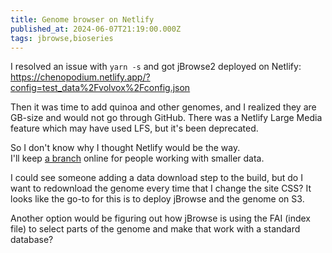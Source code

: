 ```yaml
---
title: Genome browser on Netlify
published_at: 2024-06-07T21:19:00.000Z
tags: jbrowse,bioseries
---
```


I resolved an issue with `yarn -s` and got jBrowse2 deployed on Netlify: https://chenopodium.netlify.app/?config=test_data%2Fvolvox%2Fconfig.json

Then it was time to add quinoa and other genomes, and I realized they are GB-size and would not go through GitHub.
There was a Netlify Large Media feature which may have used LFS, but it's been deprecated.

So I don't know why I thought Netlify would be the way.<br/>
I'll keep [a branch](https://github.com/mapmeld/chenopodium/tree/netlify) online for people working with smaller data.

I could see someone adding a data download step to the build, but do I want to redownload the genome every time
that I change the site CSS? It looks like the go-to for this is to deploy jBrowse and the genome on S3.

Another option would be figuring out how jBrowse is using the FAI (index file) to select parts of the genome
and make that work with a standard database?

<br/>
<br/>
<br/>
